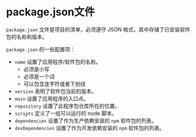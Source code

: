 # package.json文件

`package.json` 文件是项目的清单，必须遵守 JSON 格式，其中存储了已安装软件包的名称和版本。

`package.json` 的一些配置项：

- `name` 设置了应用程序/软件包的名称。
  - 必须是小写
  - 必须是一个词
  - 可以包含连字符或者下划线
- `version` 表明了软件包当前的版本。
- `main` 设置了应用程序的入口点。
- `repository` 设置了此程序包仓库所在的位置。
- `scripts` 定义了一组可以运行的 node 脚本。
- `dependencies` 设置了作为生产依赖安装的 `npm` 软件包的列表。
- `devDependencies` 设置了作为开发依赖安装的 `npm` 软件包的列表。
